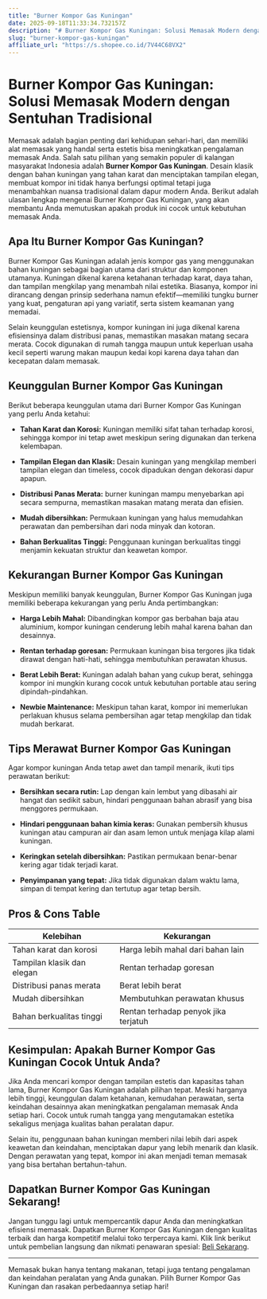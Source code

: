 ```yaml
---
title: "Burner Kompor Gas Kuningan"
date: 2025-09-18T11:33:34.732157Z
description: "# Burner Kompor Gas Kuningan: Solusi Memasak Modern dengan Sentuhan Tradisional..."
slug: "burner-kompor-gas-kuningan"
affiliate_url: "https://s.shopee.co.id/7V44C68VX2"
---
```

# Burner Kompor Gas Kuningan: Solusi Memasak Modern dengan Sentuhan Tradisional

Memasak adalah bagian penting dari kehidupan sehari-hari, dan memiliki alat memasak yang handal serta estetis bisa meningkatkan pengalaman memasak Anda. Salah satu pilihan yang semakin populer di kalangan masyarakat Indonesia adalah **Burner Kompor Gas Kuningan**. Desain klasik dengan bahan kuningan yang tahan karat dan menciptakan tampilan elegan, membuat kompor ini tidak hanya berfungsi optimal tetapi juga menambahkan nuansa tradisional dalam dapur modern Anda. Berikut adalah ulasan lengkap mengenai Burner Kompor Gas Kuningan, yang akan membantu Anda memutuskan apakah produk ini cocok untuk kebutuhan memasak Anda.

## Apa Itu Burner Kompor Gas Kuningan?

Burner Kompor Gas Kuningan adalah jenis kompor gas yang menggunakan bahan kuningan sebagai bagian utama dari struktur dan komponen utamanya. Kuningan dikenal karena ketahanan terhadap karat, daya tahan, dan tampilan mengkilap yang menambah nilai estetika. Biasanya, kompor ini dirancang dengan prinsip sederhana namun efektif—memiliki tungku burner yang kuat, pengaturan api yang variatif, serta sistem keamanan yang memadai.

Selain keunggulan estetisnya, kompor kuningan ini juga dikenal karena efisiensinya dalam distribusi panas, memastikan masakan matang secara merata. Cocok digunakan di rumah tangga maupun untuk keperluan usaha kecil seperti warung makan maupun kedai kopi karena daya tahan dan kecepatan dalam memasak.

## Keunggulan Burner Kompor Gas Kuningan

Berikut beberapa keunggulan utama dari Burner Kompor Gas Kuningan yang perlu Anda ketahui:

- **Tahan Karat dan Korosi:** Kuningan memiliki sifat tahan terhadap korosi, sehingga kompor ini tetap awet meskipun sering digunakan dan terkena kelembapan.

- **Tampilan Elegan dan Klasik:** Desain kuningan yang mengkilap memberi tampilan elegan dan timeless, cocok dipadukan dengan dekorasi dapur apapun.

- **Distribusi Panas Merata:** burner kuningan mampu menyebarkan api secara sempurna, memastikan masakan matang merata dan efisien.

- **Mudah dibersihkan:** Permukaan kuningan yang halus memudahkan perawatan dan pembersihan dari noda minyak dan kotoran.

- **Bahan Berkualitas Tinggi:** Penggunaan kuningan berkualitas tinggi menjamin kekuatan struktur dan keawetan kompor.

## Kekurangan Burner Kompor Gas Kuningan

Meskipun memiliki banyak keunggulan, Burner Kompor Gas Kuningan juga memiliki beberapa kekurangan yang perlu Anda pertimbangkan:

- **Harga Lebih Mahal:** Dibandingkan kompor gas berbahan baja atau aluminium, kompor kuningan cenderung lebih mahal karena bahan dan desainnya.

- **Rentan terhadap goresan:** Permukaan kuningan bisa tergores jika tidak dirawat dengan hati-hati, sehingga membutuhkan perawatan khusus.

- **Berat Lebih Berat:** Kuningan adalah bahan yang cukup berat, sehingga kompor ini mungkin kurang cocok untuk kebutuhan portable atau sering dipindah-pindahkan.

- **Newbie Maintenance:** Meskipun tahan karat, kompor ini memerlukan perlakuan khusus selama pembersihan agar tetap mengkilap dan tidak mudah berkarat.

## Tips Merawat Burner Kompor Gas Kuningan

Agar kompor kuningan Anda tetap awet dan tampil menarik, ikuti tips perawatan berikut:

- **Bersihkan secara rutin:** Lap dengan kain lembut yang dibasahi air hangat dan sedikit sabun, hindari penggunaan bahan abrasif yang bisa menggores permukaan.

- **Hindari penggunaan bahan kimia keras:** Gunakan pembersih khusus kuningan atau campuran air dan asam lemon untuk menjaga kilap alami kuningan.

- **Keringkan setelah dibersihkan:** Pastikan permukaan benar-benar kering agar tidak terjadi karat.

- **Penyimpanan yang tepat:** Jika tidak digunakan dalam waktu lama, simpan di tempat kering dan tertutup agar tetap bersih.

## Pros & Cons Table

| Kelebihan                                   | Kekurangan                                    |
|----------------------------------------------|----------------------------------------------|
| Tahan karat dan korosi                     | Harga lebih mahal dari bahan lain          |
| Tampilan klasik dan elegan                  | Rentan terhadap goresan                    |
| Distribusi panas merata                     | Berat lebih berat                         |
| Mudah dibersihkan                          | Membutuhkan perawatan khusus              |
| Bahan berkualitas tinggi                    | Rentan terhadap penyok jika terjatuh     |

## Kesimpulan: Apakah Burner Kompor Gas Kuningan Cocok Untuk Anda?

Jika Anda mencari kompor dengan tampilan estetis dan kapasitas tahan lama, Burner Kompor Gas Kuningan adalah pilihan tepat. Meski harganya lebih tinggi, keunggulan dalam ketahanan, kemudahan perawatan, serta keindahan desainnya akan meningkatkan pengalaman memasak Anda setiap hari. Cocok untuk rumah tangga yang mengutamakan estetika sekaligus menjaga kualitas bahan peralatan dapur.

Selain itu, penggunaan bahan kuningan memberi nilai lebih dari aspek keawetan dan keindahan, menciptakan dapur yang lebih menarik dan klasik. Dengan perawatan yang tepat, kompor ini akan menjadi teman memasak yang bisa bertahan bertahun-tahun.

## Dapatkan Burner Kompor Gas Kuningan Sekarang!

Jangan tunggu lagi untuk mempercantik dapur Anda dan meningkatkan efisiensi memasak. Dapatkan Burner Kompor Gas Kuningan dengan kualitas terbaik dan harga kompetitif melalui toko terpercaya kami. Klik link berikut untuk pembelian langsung dan nikmati penawaran spesial: [Beli Sekarang](https://s.shopee.co.id/7V44C68VX2).

---

Memasak bukan hanya tentang makanan, tetapi juga tentang pengalaman dan keindahan peralatan yang Anda gunakan. Pilih Burner Kompor Gas Kuningan dan rasakan perbedaannya setiap hari!